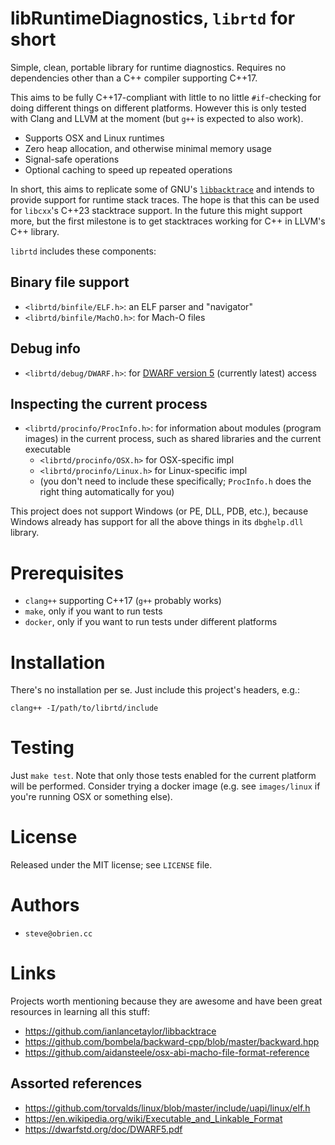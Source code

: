 
# libRuntimeDiagnostics, `librtd` for short

Simple, clean, portable library for runtime diagnostics.
Requires no dependencies other than a C++ compiler supporting C++17.

This aims to be fully C++17-compliant with little to no little `#if`-checking
for doing different things on different platforms.  However this is only
tested with Clang and LLVM at the moment (but `g++` is expected to also work).

* Supports OSX and Linux runtimes
* Zero heap allocation, and otherwise minimal memory usage
* Signal-safe operations
* Optional caching to speed up repeated operations

In short, this aims to replicate some of GNU's [`libbacktrace`](https://github.com/ianlancetaylor/libbacktrace) and intends to provide support for runtime stack traces.  The hope is that this can be used for `libcxx`'s C++23 stacktrace support.  In the future this might support more, but the first milestone is to
get stacktraces working for C++ in LLVM's C++ library.

`librtd` includes these components:

## Binary file support

* `<librtd/binfile/ELF.h>`: an ELF parser and "navigator"
* `<librtd/binfile/MachO.h>`: for Mach-O files

## Debug info

* `<librtd/debug/DWARF.h>`: for [DWARF version 5](https://dwarfstd.org/doc/DWARF5.pdf) (currently latest) access

## Inspecting the current process

* `<librtd/procinfo/ProcInfo.h>`: for information about modules
(program images) in the current process, such as shared libraries
and the current executable
  - `<librtd/procinfo/OSX.h>` for OSX-specific impl
  - `<librtd/procinfo/Linux.h>` for Linux-specific impl
  - (you don't need to include these specifically;
    `ProcInfo.h` does the right thing automatically for you)

This project does not support Windows (or PE, DLL, PDB, etc.),
because Windows already has support for all the above things
in its `dbghelp.dll` library.

# Prerequisites

* `clang++` supporting C++17 (`g++` probably works)
* `make`, only if you want to run tests
* `docker`, only if you want to run tests under different platforms

# Installation

There's no installation per se.
Just include this project's headers, e.g.:

```
clang++ -I/path/to/librtd/include
```

# Testing

Just `make test`.  Note that only those tests enabled for the current platform will be performed.  Consider trying a docker image (e.g. see `images/linux` if you're
running OSX or something else).

# License

Released under the MIT license; see `LICENSE` file.

# Authors

* `steve@obrien.cc`

# Links

Projects worth mentioning because they are awesome and have been
great resources in learning all this stuff:

* https://github.com/ianlancetaylor/libbacktrace
* https://github.com/bombela/backward-cpp/blob/master/backward.hpp
* https://github.com/aidansteele/osx-abi-macho-file-format-reference

## Assorted references

* https://github.com/torvalds/linux/blob/master/include/uapi/linux/elf.h
* https://en.wikipedia.org/wiki/Executable_and_Linkable_Format
* https://dwarfstd.org/doc/DWARF5.pdf


